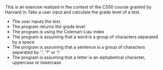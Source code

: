 This is an exercise realized in the context of the CS50 course granted by Harvard.\n
Take a user input and calculate the grade level of a text.
- The user inputs the text.
- The program returns the grade level 
- The program is using the Coleman-Liau index
- The program is assuming that a word is a group of characters separated by a space
- The program is assuming that a sentence is a group of characters separated by '.', '?' or '!'
- The program is assuming that a letter is an alphabetical character, uppercase or lowercase